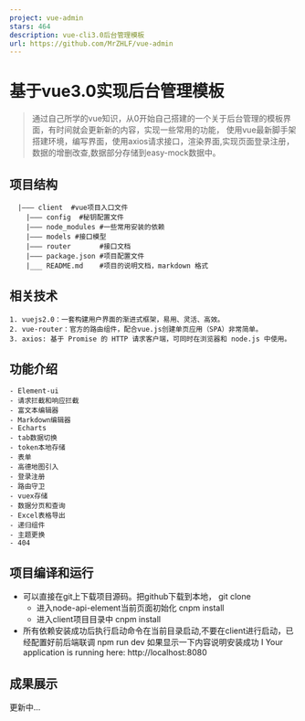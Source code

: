 ```yaml
---
project: vue-admin
stars: 464
description: vue-cli3.0后台管理模板
url: https://github.com/MrZHLF/vue-admin
---
```


基于vue3.0实现后台管理模板
================

> 通过自己所学的vue知识，从0开始自己搭建的一个关于后台管理的模板界面，有时间就会更新新的内容，实现一些常用的功能， 使用vue最新脚手架搭建环境，编写界面，使用axios请求接口，渲染界面,实现页面登录注册，数据的增删改查,数据部分存储到easy-mock数据中。

项目结构
----

```
  |——— client  #vue项目入口文件
	|——— config  #秘钥配置文件
	|——— node_modules #一些常用安装的依赖
	|——— models #接口模型
	|——— router       #接口文档
	|——— package.json #项目配置文件
	|___ README.md    #项目的说明文档，markdown 格式
```

相关技术
----

```
1. vuejs2.0：一套构建用户界面的渐进式框架，易用、灵活、高效。
2. vue-router：官方的路由组件，配合vue.js创建单页应用（SPA）非常简单。
3. axios: 基于 Promise 的 HTTP 请求客户端，可同时在浏览器和 node.js 中使用。
```

功能介绍
----

```
- Element-ui
- 请求拦截和响应拦截
- 富文本编辑器
- Markdown编辑器
- Echarts
- tab数据切换
- token本地存储
- 表单
- 高德地图引入
- 登录注册
- 路由守卫
- vuex存储
- 数据分页和查询
- Excel表格导出
- 递归组件
- 主题更换
- 404
```

项目编译和运行
-------

-   可以直接在git上下载项目源码。把github下载到本地， git clone
    -   进入node-api-element当前页面初始化 cnpm install
    -   进入client项目目录中 cnpm install
-   所有依赖安装成功后执行启动命令在当前目录启动,不要在client进行启动，已经配置好前后端联调 npm run dev 如果显示一下内容说明安装成功 I Your application is running here: http://localhost:8080

成果展示
----

更新中...
